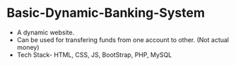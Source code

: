 # Basic-Dynamic-Banking-System
- A dynamic website.
- Can be used for transfering funds from one account to other. (Not actual money)
- Tech Stack- HTML, CSS, JS, BootStrap, PHP, MySQL
